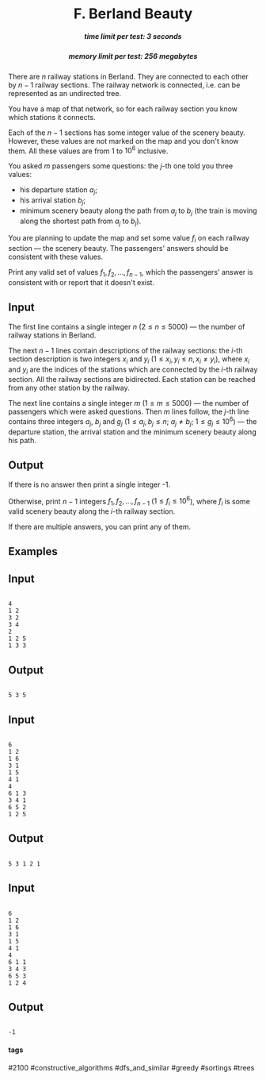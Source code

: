 <h1 style='text-align: center;'> F. Berland Beauty</h1>

<h5 style='text-align: center;'>time limit per test: 3 seconds</h5>
<h5 style='text-align: center;'>memory limit per test: 256 megabytes</h5>

There are $n$ railway stations in Berland. They are connected to each other by $n-1$ railway sections. The railway network is connected, i.e. can be represented as an undirected tree.

You have a map of that network, so for each railway section you know which stations it connects.

Each of the $n-1$ sections has some integer value of the scenery beauty. However, these values are not marked on the map and you don't know them. All these values are from $1$ to $10^6$ inclusive.

You asked $m$ passengers some questions: the $j$-th one told you three values:

* his departure station $a_j$;
* his arrival station $b_j$;
* minimum scenery beauty along the path from $a_j$ to $b_j$ (the train is moving along the shortest path from $a_j$ to $b_j$).

You are planning to update the map and set some value $f_i$ on each railway section — the scenery beauty. The passengers' answers should be consistent with these values.

Print any valid set of values $f_1, f_2, \dots, f_{n-1}$, which the passengers' answer is consistent with or report that it doesn't exist.

## Input

The first line contains a single integer $n$ ($2 \le n \le 5000$) — the number of railway stations in Berland.

The next $n-1$ lines contain descriptions of the railway sections: the $i$-th section description is two integers $x_i$ and $y_i$ ($1 \le x_i, y_i \le n, x_i \ne y_i$), where $x_i$ and $y_i$ are the indices of the stations which are connected by the $i$-th railway section. All the railway sections are bidirected. Each station can be reached from any other station by the railway.

The next line contains a single integer $m$ ($1 \le m \le 5000$) — the number of passengers which were asked questions. Then $m$ lines follow, the $j$-th line contains three integers $a_j$, $b_j$ and $g_j$ ($1 \le a_j, b_j \le n$; $a_j \ne b_j$; $1 \le g_j \le 10^6$) — the departure station, the arrival station and the minimum scenery beauty along his path.

## Output

If there is no answer then print a single integer -1.

Otherwise, print $n-1$ integers $f_1, f_2, \dots, f_{n-1}$ ($1 \le f_i \le 10^6$), where $f_i$ is some valid scenery beauty along the $i$-th railway section.

If there are multiple answers, you can print any of them.

## Examples

## Input


```

4
1 2
3 2
3 4
2
1 2 5
1 3 3

```
## Output


```

5 3 5

```
## Input


```

6
1 2
1 6
3 1
1 5
4 1
4
6 1 3
3 4 1
6 5 2
1 2 5

```
## Output


```

5 3 1 2 1 

```
## Input


```

6
1 2
1 6
3 1
1 5
4 1
4
6 1 1
3 4 3
6 5 3
1 2 4

```
## Output


```

-1

```


#### tags 

#2100 #constructive_algorithms #dfs_and_similar #greedy #sortings #trees 